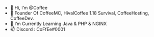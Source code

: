 - 👋 Hi, I’m @Coffee
- 👀 Founder Of CoffeeMC, HivalCoffee 1.18 Survival, CoffeeHosting, CoffeeDev.
- 🌱 I’m Currently Learning Java & PHP & NGINX
- 📫 Discord : CoFfEe#0001

<!---
CoffeeNet/CoffeeNet is a ✨ special ✨ repository because its `README.md` (this file) appears on your GitHub profile.
You can click the Preview link to take a look at your changes.
--->
